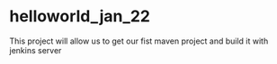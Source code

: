 # helloworld_jan_22
This project will allow us to get our fist maven project and build it with jenkins server
